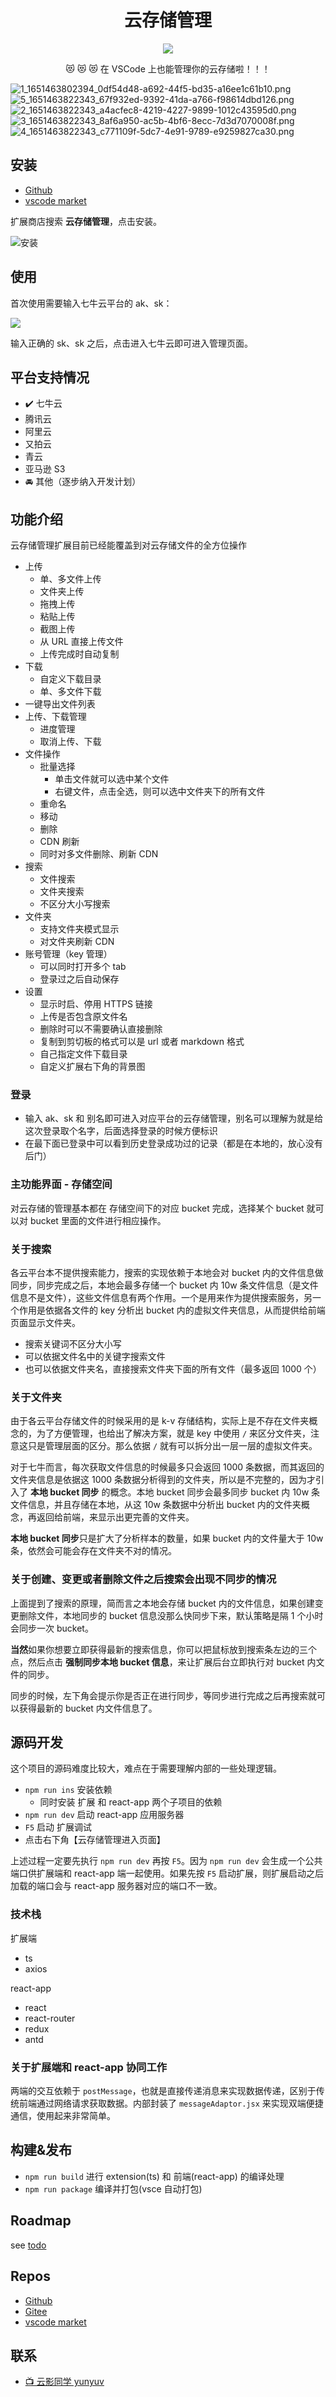<div align="center">
  <h1>云存储管理</h1>
  <img src="https://qiniu1.lxfriday.xyz/cloud-storage-dashboard/logo_64x64_1651463833294_62879b9e-4f0f-4bcc-9117-8d85a6cb471e.png" />
  <p>😻 😻 😻 在 VSCode 上也能管理你的云存储啦！！！</p>
</div>

![1_1651463802394_0df54d48-a692-44f5-bd35-a16ee1c61b10.png](https://qiniu1.lxfriday.xyz/cloud-storage-dashboard/1_1651463802394_0df54d48-a692-44f5-bd35-a16ee1c61b10.png)
![5_1651463822343_67f932ed-9392-41da-a766-f98614dbd126.png](https://qiniu1.lxfriday.xyz/cloud-storage-dashboard/5_1651463822343_67f932ed-9392-41da-a766-f98614dbd126.png)
![2_1651463822343_a4acfec8-4219-4227-9899-1012c43595d0.png](https://qiniu1.lxfriday.xyz/cloud-storage-dashboard/2_1651463822343_a4acfec8-4219-4227-9899-1012c43595d0.png)
![3_1651463822343_8af6a950-ac5b-4bf6-8ecc-7d3d7070008f.png](https://qiniu1.lxfriday.xyz/cloud-storage-dashboard/3_1651463822343_8af6a950-ac5b-4bf6-8ecc-7d3d7070008f.png)
![4_1651463822343_c771109f-5dc7-4e91-9789-e9259827ca30.png](https://qiniu1.lxfriday.xyz/cloud-storage-dashboard/4_1651463822343_c771109f-5dc7-4e91-9789-e9259827ca30.png)

## 安装

- [Github](https://github.com/lxfriday/cloud-storage-dashboard)
- [vscode market](https://marketplace.visualstudio.com/items?itemName=lxfriday.cloud-storage-dashboard)

扩展商店搜索 **云存储管理**，点击安装。

![安装](http://qiniu1.lxfriday.xyz/cloud-storage-dashboard/1651465520037_0cfc4ecb-f0a6-4c98-be61-26f94f4d38c5.png)

## 使用

首次使用需要输入七牛云平台的 ak、sk：

![](http://qiniu1.lxfriday.xyz/cloud-storage-dashboard/1651466210765_55bb19de-46ee-4dfb-8f1f-26b404a9c1ed.png)

输入正确的 sk、sk 之后，点击进入七牛云即可进入管理页面。

## 平台支持情况

- ✔️ 七牛云
- 腾讯云
- 阿里云
- 又拍云
- 青云
- 亚马逊 S3
- 🚘 其他（逐步纳入开发计划）

## 功能介绍

云存储管理扩展目前已经能覆盖到对云存储文件的全方位操作

- 上传
  - 单、多文件上传
  - 文件夹上传
  - 拖拽上传
  - 粘贴上传
  - 截图上传
  - 从 URL 直接上传文件
  - 上传完成时自动复制
- 下载
  - 自定义下载目录
  - 单、多文件下载
- 一键导出文件列表
- 上传、下载管理
  - 进度管理
  - 取消上传、下载
- 文件操作
  - 批量选择
    - 单击文件就可以选中某个文件
    - 右键文件，点击全选，则可以选中文件夹下的所有文件
  - 重命名
  - 移动
  - 删除
  - CDN 刷新
  - 同时对多文件删除、刷新 CDN
- 搜索
  - 文件搜索
  - 文件夹搜索
  - 不区分大小写搜索
- 文件夹
  - 支持文件夹模式显示
  - 对文件夹刷新 CDN
- 账号管理（key 管理）
  - 可以同时打开多个 tab
  - 登录过之后自动保存
- 设置
  - 显示时启、停用 HTTPS 链接
  - 上传是否包含原文件名
  - 删除时可以不需要确认直接删除
  - 复制到剪切板的格式可以是 url 或者 markdown 格式
  - 自己指定文件下载目录
  - 自定义扩展右下角的背景图

### 登录

- 输入 ak、sk 和 别名即可进入对应平台的云存储管理，别名可以理解为就是给这次登录取个名字，后面选择登录的时候方便标识
- 在最下面已登录中可以看到历史登录成功过的记录（都是在本地的，放心没有后门）

### 主功能界面 - 存储空间

对云存储的管理基本都在 存储空间下的对应 bucket 完成，选择某个 bucket 就可以对 bucket 里面的文件进行相应操作。

### 关于搜索

各云平台本不提供搜索能力，搜索的实现依赖于本地会对 bucket 内的文件信息做同步，同步完成之后，本地会最多存储一个 bucket 内 10w 条文件信息（是文件信息不是文件），这些文件信息有两个作用。一个是用来作为提供搜索服务，另一个作用是依据各文件的 key 分析出 bucket 内的虚拟文件夹信息，从而提供给前端页面显示文件夹。

- 搜索关键词不区分大小写
- 可以依据文件名中的关键字搜索文件
- 也可以依据文件夹名，直接搜索文件夹下面的所有文件（最多返回 1000 个）

### 关于文件夹

由于各云平台存储文件的时候采用的是 k-v 存储结构，实际上是不存在文件夹概念的，为了方便管理，也给出了解决方案，就是 key 中使用 `/` 来区分文件夹，注意这只是管理层面的区分。那么依据 `/` 就有可以拆分出一层一层的虚拟文件夹。

对于七牛而言，每次获取文件信息的时候最多只会返回 1000 条数据，而其返回的文件夹信息是依据这 1000 条数据分析得到的文件夹，所以是不完整的，因为才引入了 **本地 bucket 同步** 的概念。本地 bucket 同步会最多同步 bucket 内 10w 条文件信息，并且存储在本地，从这 10w 条数据中分析出 bucket 内的文件夹概念，再返回给前端，来显示出更完善的文件夹。

**本地 bucket 同步**只是扩大了分析样本的数量，如果 bucket 内的文件量大于 10w 条，依然会可能会存在文件夹不对的情况。

### 关于创建、变更或者删除文件之后搜索会出现不同步的情况

上面提到了搜索的原理，简而言之本地会存储 bucket 内的文件信息，如果创建变更删除文件，本地同步的 bucket 信息没那么快同步下来，默认策略是隔 1 个小时会同步一次 bucket。

**当然**如果你想要立即获得最新的搜索信息，你可以把鼠标放到搜索条左边的三个点，然后点击 **强制同步本地 bucket 信息**，来让扩展后台立即执行对 bucket 内文件的同步。

同步的时候，左下角会提示你是否正在进行同步，等同步进行完成之后再搜索就可以获得最新的 bucket 内文件信息了。

## 源码开发

这个项目的源码难度比较大，难点在于需要理解内部的一些处理逻辑。

- `npm run ins` 安装依赖
  - 同时安装 扩展 和 react-app 两个子项目的依赖
- `npm run dev` 启动 react-app 应用服务器
- `F5` 启动 扩展调试
- 点击右下角【云存储管理进入页面】

上述过程一定要先执行 `npm run dev` 再按 `F5`。因为 `npm run dev` 会生成一个公共端口供扩展端和 react-app 端一起使用。如果先按 `F5` 启动扩展，则扩展启动之后加载的端口会与 react-app 服务器对应的端口不一致。

### 技术栈

扩展端

- ts
- axios

react-app

- react
- react-router
- redux
- antd

### 关于扩展端和 react-app 协同工作

两端的交互依赖于 `postMessage`，也就是直接传递消息来实现数据传递，区别于传统前端通过网络请求获取数据。内部封装了 `messageAdaptor.jsx` 来实现双端便捷通信，使用起来非常简单。

## 构建&发布

- `npm run build` 进行 extension(ts) 和 前端(react-app) 的编译处理
- `npm run package` 编译并打包(vsce 自动打包)

## Roadmap

see [todo](https://github.com/lxfriday/cloud-storage-dashboard/blob/main/docs/todo.md)

## Repos

- [Github](https://github.com/lxfriday/cloud-storage-dashboard)
- [Gitee](https://gitee.com/lxfriday/vscode-cloud-storage-dashboard)
- [vscode market](https://marketplace.visualstudio.com/items?itemName=lxfriday.cloud-storage-dashboard)

## 联系

- [📺 云影同学 yunyuv](https://space.bilibili.com/15445514)
